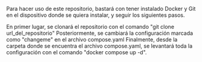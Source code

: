 Para hacer uso de este repositorio, bastará con tener instalado Docker y Git en el dispositivo donde se quiera instalar, y seguir los siguientes pasos.

En primer lugar, se clonará el repositorio con el comando "git clone url_del_repositorio"
Posteriormente, se cambiará la configuración marcada como "changeme" en el archivo compose.yaml
Finalmente, desde la carpeta donde se encuentra el archivo compose.yaml, se levantará toda la configuración con el comando "docker compose up -d".
